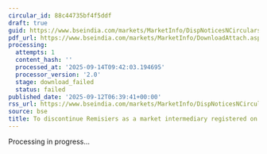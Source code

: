 ```yaml
---
circular_id: 88c44735bf4f5ddf
draft: true
guid: https://www.bseindia.com/markets/MarketInfo/DispNoticesNCirculars.aspx?Noticeid={69810754-5BF9-429D-8413-2038298C3457}&noticeno=20250912-10&dt=09/12/2025&icount=10&totcount=103&flag=0
pdf_url: https://www.bseindia.com/markets/MarketInfo/DownloadAttach.aspx?id=20250912-10&attachedId=
processing:
  attempts: 1
  content_hash: ''
  processed_at: '2025-09-14T09:42:03.194695'
  processor_version: '2.0'
  stage: download_failed
  status: failed
published_date: '2025-09-12T06:39:41+00:00'
rss_url: https://www.bseindia.com/markets/MarketInfo/DispNoticesNCirculars.aspx?Noticeid={69810754-5BF9-429D-8413-2038298C3457}&noticeno=20250912-10&dt=09/12/2025&icount=10&totcount=103&flag=0
source: bse
title: To discontinue Remisiers as a market intermediary registered on the Exchange
---
```


Processing in progress...